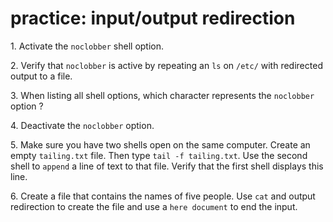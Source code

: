 # practice: input/output redirection

1\. Activate the `noclobber` shell option.

2\. Verify that `noclobber` is active by repeating an `ls` on `/etc/`
with redirected output to a file.

3\. When listing all shell options, which character represents the
`noclobber` option ?

4\. Deactivate the `noclobber` option.

5\. Make sure you have two shells open on the same computer. Create an
empty `tailing.txt` file. Then type `tail -f tailing.txt`. Use the
second shell to `append` a line of text to that file. Verify that the
first shell displays this line.

6\. Create a file that contains the names of five people. Use `cat` and
output redirection to create the file and use a `here document` to end
the input.

